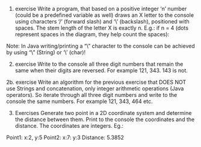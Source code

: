 1. exercise
Write a program, that based on a positive integer ‘n’ number (could be a predefined variable as well) draws an X letter to the console using characters ‘/’ (forward slash) and ‘\’ (backslash), positioned with spaces. The stem length of the letter X is exactly n.
E.g.: if n = 4 (dots represent spaces in the diagram, they help count the spaces):

Note: In Java writing/printing a “\” character to the console can be achieved by using “\\” (String) or ‘\\’ (char)!



2. exercise
Write to the console all three digit numbers that remain the same when their digits are reversed.
For example 121, 343. 143 is not.

2b. exercise
Write an algorithm for the previous exercise that DOES NOT use Strings and concatenation, only integer arithmetic operations (Java operators). So iterate through all three digit numbers and write to the console the same numbers. For example 121, 343, 464 etc.

3. Exercises
Generate two point in a 2D coordinate system and determine the distance between them. Print to the console the coordinates and the distance. The coordinates are integers. 
Eg.:

Point1: x:2, y:5
Point2: x:7: y:3
Distance: 5.3852
